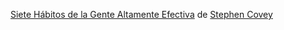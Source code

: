 [Siete Hábitos de la Gente Altamente Efectiva](https://es.wikipedia.org/wiki/Los_siete_h%C3%A1bitos_de_la_gente_altamente_efectiva) de [Stephen Covey](https://es.wikipedia.org/wiki/Stephen_Covey)

